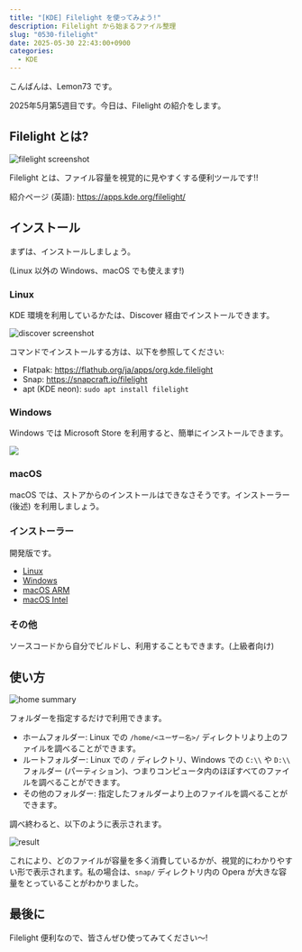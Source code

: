 ```yaml
---
title: "[KDE] Filelight を使ってみよう!"
description: Filelight から始まるファイル整理
slug: "0530-filelight"
date: 2025-05-30 22:43:00+0900
categories:
  - KDE
---
```


こんばんは、Lemon73 です。

2025年5月第5週目です。今日は、Filelight の紹介をします。

## Filelight とは?

![filelight screenshot](/images/kde/20250530-kde-filelight-01.ja.png)

Filelight とは、ファイル容量を視覚的に見やすくする便利ツールです!!

紹介ページ (英語): <https://apps.kde.org/filelight/>

## インストール

まずは、インストールしましょう。

(Linux 以外の Windows、macOS でも使えます!)

### Linux

KDE 環境を利用しているかたは、Discover 経由でインストールできます。

![discover screenshot](/images/kde/20250530-kde-filelight-02.ja.png)

コマンドでインストールする方は、以下を参照してください:

- Flatpak: <https://flathub.org/ja/apps/org.kde.filelight>
- Snap: <https://snapcraft.io/filelight>
- apt (KDE neon): `sudo apt install filelight`

### Windows

Windows では Microsoft Store を利用すると、簡単にインストールできます。

[![](https://get.microsoft.com/images/ja%20light.svg)](https://apps.microsoft.com/detail/9pfxcd722m2c?referrer=appbadge&mode=direct)

### macOS

macOS では、ストアからのインストールはできなさそうです。インストーラー (後述) を利用しましょう。

### インストーラー

開発版です。

- [Linux](https://cdn.kde.org/ci-builds/utilities/filelight/master/linux/)
- [Windows](https://cdn.kde.org/ci-builds/utilities/filelight/master/windows/)
- [macOS ARM](https://cdn.kde.org/ci-builds/utilities/filelight/master/macos-arm64/)
- [macOS Intel](https://cdn.kde.org/ci-builds/utilities/filelight/master/macos-x86_64/)

### その他

ソースコードから自分でビルドし、利用することもできます。(上級者向け)

## 使い方

![home summary](/images/kde/20250530-kde-filelight-03.ja.png)

フォルダーを指定するだけで利用できます。

- ホームフォルダー: Linux での `/home/<ユーザー名>/` ディレクトリより上のファイルを調べることができます。
- ルートフォルダー: Linux での `/` ディレクトリ、Windows での `C:\\` や `D:\\` フォルダー (パーティション)、つまりコンピュータ内のほぼすべてのファイルを調べることができます。
- その他のフォルダー: 指定したフォルダーより上のファイルを調べることができます。

調べ終わると、以下のように表示されます。

![result](/images/kde/20250530-kde-filelight-01.ja.png)

これにより、どのファイルが容量を多く消費しているかが、視覚的にわかりやすい形で表示されます。私の場合は、`snap/` ディレクトリ内の Opera が大きな容量をとっていることがわかりました。

## 最後に

Filelight 便利なので、皆さんぜひ使ってみてください〜!
